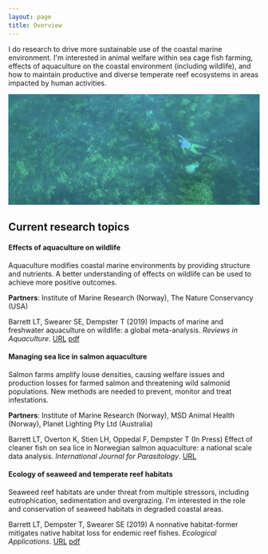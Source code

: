 ```yaml
---
layout: page
title: Overview
---
```


I do research to drive more sustainable use of the coastal marine environment. I'm interested in animal welfare within sea cage fish farming, effects of aquaculture on the coastal environment (including wildlife), and how to maintain productive and diverse temperate reef ecosystems in areas impacted by human activities.  
  
![photographing dusky morwong](duskystalking.jpg "photo credit: Ian Johnston")  
  
## Current research topics
    
#### **Effects of aquaculture on wildlife**
Aquaculture modifies coastal marine environments by providing structure and nutrients. A better understanding of effects on wildlife can be used to achieve more positive outcomes.  

**Partners**: Institute of Marine Research (Norway), The Nature Conservancy (USA)
  
Barrett LT, Swearer SE, Dempster T (2019) Impacts of marine and freshwater aquaculture on wildlife: a global meta-analysis. *Reviews in Aquaculture*. [URL](https://doi.org/10.1111/RAQ.12277) [pdf](https://github.com/neoodax/research/blob/master/Barrett%20et%20al%202018%20RAQ%20wildlife.pdf)
  
#### **Managing sea lice in salmon aquaculture**
Salmon farms amplify louse densities, causing welfare issues and production losses for farmed salmon and threatening wild salmonid populations. New methods are needed to prevent, monitor and treat infestations.  

**Partners**: Institute of Marine Research (Norway), MSD Animal Health (Norway), Planet Lighting Pty Ltd (Australia)  
  
Barrett LT, Overton K, Stien LH, Oppedal F, Dempster T (In Press) Effect of cleaner fish on sea lice in Norwegian   salmon aquaculture: a national scale data analysis. *International Journal for Parasitology*. [URL](https://doi.org/10.1016/j.ijpara.2019.12.005)  
  
#### **Ecology of seaweed and temperate reef habitats**
Seaweed reef habitats are under threat from multiple stressors, including eutrophication, sedimentation and overgrazing. I'm interested in the role and conservation of seaweed habitats in degraded coastal areas.  

Barrett LT, Dempster T, Swearer SE (2019) A nonnative habitat-former mitigates native habitat loss for endemic reef fishes. *Ecological Applications*. [URL](https://doi.org/10.1002/eap.1956) [pdf](https://github.com/neoodax/research/blob/master/Barrett%20et%20al%202019%20Ecol%20Apps%20wakame.pdf)  
